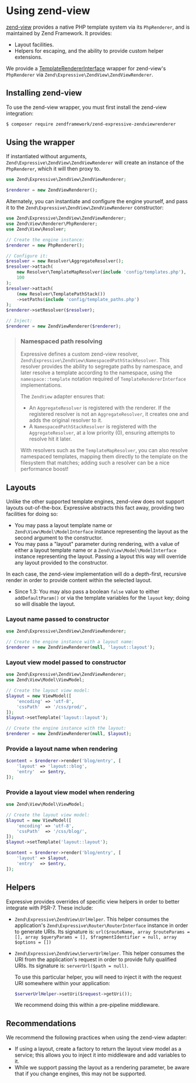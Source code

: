 # Using zend-view

[zend-view](https://github.com/zendframework/zend-view) provides a native PHP
template system via its `PhpRenderer`, and is maintained by Zend Framework. It
provides:

- Layout facilities.
- Helpers for escaping, and the ability to provide custom helper extensions.

We provide a [TemplateRendererInterface](interface.md) wrapper for zend-view's
`PhpRenderer` via `Zend\Expressive\ZendView\ZendViewRenderer`.

## Installing zend-view

To use the zend-view wrapper, you must first install the zend-view integration:

```bash
$ composer require zendframework/zend-expressive-zendviewrenderer
```

## Using the wrapper

If instantiated without arguments, `Zend\Expressive\ZendView\ZendViewRenderer` will create
an instance of the `PhpRenderer`, which it will then proxy to.

```php
use Zend\Expressive\ZendView\ZendViewRenderer;

$renderer = new ZendViewRenderer();
```

Alternately, you can instantiate and configure the engine yourself, and pass it
to the `Zend\Expressive\ZendView\ZendViewRenderer` constructor:

```php
use Zend\Expressive\ZendView\ZendViewRenderer;
use Zend\View\Renderer\PhpRenderer;
use Zend\View\Resolver;

// Create the engine instance:
$renderer = new PhpRenderer();

// Configure it:
$resolver = new Resolver\AggregateResolver();
$resolver->attach(
    new Resolver\TemplateMapResolver(include 'config/templates.php'),
    100
);
$resolver->attach(
    (new Resolver\TemplatePathStack())
    ->setPaths(include 'config/template_paths.php')
);
$renderer->setResolver($resolver);

// Inject:
$renderer = new ZendViewRenderer($renderer);
```

> ### Namespaced path resolving
>
> Expressive defines a custom zend-view resolver,
> `Zend\Expressive\ZendView\NamespacedPathStackResolver`. This resolver
> provides the ability to segregate paths by namespace, and later resolve a
> template according to the namespace, using the `namespace::template` notation
> required of `TemplateRendererInterface` implementations.
>
> The `ZendView` adapter ensures that:
>
> - An `AggregateResolver` is registered with the renderer. If the registered
>   resolver is not an `AggregateResolver`, it creates one and adds the original
>   resolver to it.
> - A `NamespacedPathStackResolver` is registered with the `AggregateResolver`, at
>   a low priority (0), ensuring attempts to resolve hit it later.
> 
> With resolvers such as the `TemplateMapResolver`, you can also resolve
> namespaced templates, mapping them directly to the template on the filesystem
> that matches; adding such a resolver can be a nice performance boost!

## Layouts

Unlike the other supported template engines, zend-view does not support layouts
out-of-the-box. Expressive abstracts this fact away, providing two facilities
for doing so:

- You may pass a layout template name or `Zend\View\Model\ModelInterface`
  instance representing the layout as the second argument to the constructor.
- You may pass a "layout" parameter during rendering, with a value of either a
  layout template name or a `Zend\View\Model\ModelInterface`
  instance representing the layout. Passing a layout this way will override any
  layout provided to the constructor.

In each case, the zend-view implementation will do a depth-first, recursive
render in order to provide content within the selected layout.

- Since 1.3: You may also pass a boolean `false` value to either
  `addDefaultParam()` or via the template variables for the `layout` key; doing
  so will disable the layout.

### Layout name passed to constructor

```php
use Zend\Expressive\ZendView\ZendViewRenderer;

// Create the engine instance with a layout name:
$renderer = new ZendViewRenderer(null, 'layout::layout');
```

### Layout view model passed to constructor

```php
use Zend\Expressive\ZendView\ZendViewRenderer;
use Zend\View\Model\ViewModel;

// Create the layout view model:
$layout = new ViewModel([
    'encoding' => 'utf-8',
    'cssPath'  => '/css/prod/',
]);
$layout->setTemplate('layout::layout');

// Create the engine instance with the layout:
$renderer = new ZendViewRenderer(null, $layout);
```

### Provide a layout name when rendering

```php
$content = $renderer->render('blog/entry', [
    'layout' => 'layout::blog',
    'entry'  => $entry,
]);
```

### Provide a layout view model when rendering

```php
use Zend\View\Model\ViewModel;

// Create the layout view model:
$layout = new ViewModel([
    'encoding' => 'utf-8',
    'cssPath'  => '/css/blog/',
]);
$layout->setTemplate('layout::layout');

$content = $renderer->render('blog/entry', [
    'layout' => $layout,
    'entry'  => $entry,
]);
```

## Helpers

Expressive provides overrides of specific view helpers in order to better
integrate with PSR-7. These include:

- `Zend\Expressive\ZendView\UrlHelper`. This helper consumes the
  application's `Zend\Expressive\Router\RouterInterface` instance in order
  to generate URIs. Its signature is:
  `url($routeName, array $routeParams = [], array $queryParams = [], $fragmentIdentifier = null, array $options = [])`
- `Zend\Expressive\ZendView\ServerUrlHelper`. This helper consumes the
  URI from the application's request in order to provide fully qualified URIs.
  Its signature is: `serverUrl($path = null)`.

  To use this particular helper, you will need to inject it with the request URI
  somewhere within your application:

  ```php
  $serverUrlHelper->setUri($request->getUri());
  ```

  We recommend doing this within a pre-pipeline middleware.

## Recommendations

We recommend the following practices when using the zend-view adapter:

- If using a layout, create a factory to return the layout view model as a
  service; this allows you to inject it into middleware and add variables to it.
- While we support passing the layout as a rendering parameter, be aware that if
  you change engines, this may not be supported.
